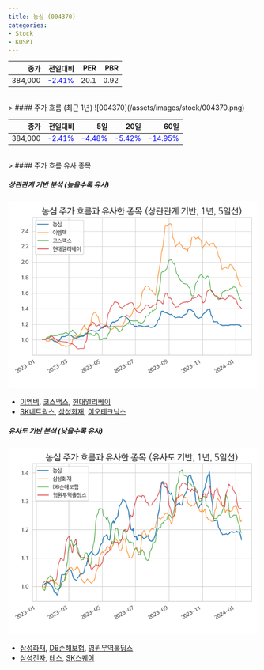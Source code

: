 ```yaml
---
title: 농심 (004370)
categories:
- Stock
- KOSPI
---
```


|종가|전일대비|PER|PBR|
|---:|-------:|--:|---:|
|384,000|<span style="color: blue">-2.41%</span>|20.1|0.92|

<!-- more -->
<br>
> #### 주가 흐름 (최근 1년)
![004370](/assets/images/stock/004370.png)

|종가|전일대비|5일|20일|60일|
|---:|-------:|--:|---:|---:|
|384,000|<span style="color: blue">-2.41%</span>|<span style="color: blue">-4.48%</span>|<span style="color: blue">-5.42%</span>|<span style="color: blue">-14.95%</span>|

<br>
> #### 주가 흐름 유사 종목

##### 상관관계 기반 분석 (높을수록 유사)
![004370](/assets/images/stock/004370_corr.png)
- [이엠텍](/091120/), [코스맥스](/192820/), [현대엘리베이](/017800/)
- [SK네트웍스](/001740/), [삼성화재](/000810/), [이오테크닉스](/039030/)

##### 유사도 기반 분석 (낮을수록 유사)	
![004370](/assets/images/stock/004370_sim.png)
- [삼성화재](/000810/), [DB손해보험](/005830/), [영원무역홀딩스](/009970/)
- [삼성전자](/005930/), [테스](/095610/), [SK스퀘어](/402340/)